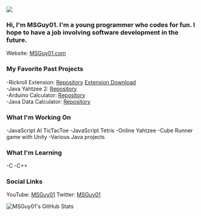 <img src="https://msguy01.com/images/logo.png"/>

### Hi, I'm MSGuy01. I'm a young programmer who codes for fun. I hope to have a job involving software development in the future.

Website:  [MSGuy01.com](https://msguy01.com) 

### My Favorite Past Projects
-Rickroll Extension: [Repository](https://github.com/MSGuy01/Rickroll-Extension) [Extension Download](https://chrome.google.com/webstore/detail/rickroll-extension/ljkcmgibdnmdjdfpbggohpophnkiajfm/related)
<br>
-Java Yahtzee 2: [Repository](https://github.com/MSGuy01/Java-Yahtzee-Two)
<br>
-Arduino Calculator: [Repository](https://github.com/MSGuy01/Arduino-Calculator)
<br>
-Java Data Calculator: [Repository](https://github.com/MSGuy01/Data-Calculator) 
<br>

### What I'm Working On
-JavaScript AI TicTacToe
-JavaScript Tetris
-Online Yahtzee
-Cube Runner game with Unity
-Various Java projects

### What I'm Learning
-C
-C++

### Social Links
YouTube: [MSGuy01](https://youtube.com/MSGuy01) 
Twitter: [MSGuy01](https://twitter/MSGuy01) 

![MSGuy01's GitHub Stats](https://github-readme-stats.vercel.app/api?username=msguy01)

